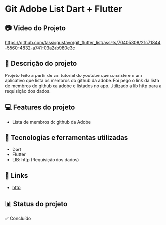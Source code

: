 # Git Adobe List Dart + Flutter
## 📷 Video do Projeto

https://github.com/tassiogustavo/git_flutter_list/assets/70405308/21c71844-5560-4832-a741-03a2ab980e3c

## 📝 Descrição do projeto
Projeto feito a partir de um tutorial do youtube que consiste em um aplicativo que lista os membros do github da adobe. Foi pego o link da lista de membros do github da adobe e listados no app. Utilizado a lib http para a requisição dos dados.

## 💻 Features do projeto
* Lista de membros do github da Adobe

## 🚀 Tecnologias e ferramentas utilizadas
* Dart
* Flutter
* LIB: http (Requisição dos dados)

## 📌 Links
* [http](https://pub.dev/packages/http)

## 📊 Status do projeto
✅ Concluído
